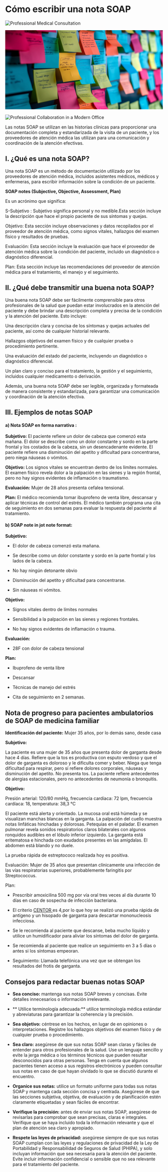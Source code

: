 




# Cómo escribir una nota SOAP
![Professional Medical Consultation](https://github.com/user-attachments/assets/0b071aed-4757-443d-952e-21877b07e7bf)

![colorful notes](https://github.com/lmorenosilva/zanahoriaTech/blob/main/ColorfulNotes.jpeg#:~:text=soapNote.md-,ColorfulNotes,-.jpeg)

![Professional Collaboration in a Modern Office](https://github.com/user-attachments/assets/ad98b427-b10e-40da-806e-07ff8438bcb7)




Las notas SOAP se utilizan en las historias clínicas para proporcionar una documentación completa y estandarizada de la visita de un paciente, y los proveedores de atención médica las utilizan para una comunicación y coordinación de la atención efectivas.



## I. ¿Qué es una nota SOAP? 

Una nota SOAP es un método de documentación utilizado por los proveedores de atención médica, incluidos asistentes médicos, médicos y enfermeras, para escribir información sobre la condición de un paciente.

**SOAP notes (Subjective, Objective, Assessment, Plan)**

Es un acrónimo que significa:

S-Subjetivo : Subjetivo significa personal y no medible.Esta sección incluye la descripción que hace el propio paciente de sus síntomas y quejas.

Objetivo: Esta sección incluye observaciones y datos recopilados por el proveedor de atención médica, como signos vitales, hallazgos del examen físico y resultados de pruebas.

Evaluación: Esta sección incluye la evaluación que hace el proveedor de atención médica sobre la condición del paciente, incluido un diagnóstico o diagnóstico diferencial.

Plan: Esta sección incluye las recomendaciones del proveedor de atención médica para el tratamiento, el manejo y el seguimiento.

## II. ¿Qué debe transmitir una buena nota SOAP?

Una buena nota SOAP debe ser fácilmente comprensible para otros profesionales de la salud que puedan estar involucrados en la atención del paciente y debe brindar una descripción completa y precisa de la condición y la atención del paciente. Esto incluye:

Una descripción clara y concisa de los síntomas y quejas actuales del paciente, así como de cualquier historial relevante.

Hallazgos objetivos del examen físico y de cualquier prueba o procedimiento pertinente.

Una evaluación del estado del paciente, incluyendo un diagnóstico o diagnóstico diferencial.

Un plan claro y conciso para el tratamiento, la gestión y el seguimiento, incluidos cualquier medicamento o derivación.

Además, una buena nota SOAP debe ser legible, organizada y formateada de manera consistente y estandarizada, para garantizar una comunicación y coordinación de la atención efectiva.


## III. Ejemplos de notas SOAP

#### a) Nota SOAP en forma narrativa :

**Subjetivo:** El paciente refiere un dolor de cabeza que comenzó esta mañana. El dolor se describe como un dolor constante y sordo en la parte frontal y los costados de la cabeza, sin un desencadenante evidente. El paciente refiere una disminución del apetito y dificultad para concentrarse, pero niega náuseas o vómitos.

**Objetivo:** Los signos vitales se encuentran dentro de los límites normales. El examen físico revela dolor a la palpación en las sienes y la región frontal, pero no hay signos evidentes de inflamación o traumatismo.

**Evaluación:**  Mujer de 28 años presenta cefalea tensional.

**Plan:** El médico recomienda tomar ibuprofeno de venta libre, descansar y aplicar técnicas de control del estrés. El médico también programa una cita de seguimiento en dos semanas para evaluar la respuesta del paciente al tratamiento.

#### b) SOAP note in jot note format:

**Subjetivo:**

- El dolor de cabeza comenzó esta mañana.

- Se describe como un dolor constante y sordo en la parte frontal y los lados de la cabeza.

- No hay ningún detonante obvio

- Disminución del apetito y dificultad para concentrarse.

- Sin náuseas ni vómitos.

**Objetivo:**

- Signos vitales dentro de límites normales

- Sensibilidad a la palpación en las sienes y regiones frontales.

- No hay signos evidentes de inflamación o trauma.

**Evaluación:**

- 28F con dolor de cabeza tensional

**Plan:**

- Ibuprofeno de venta libre

- Descansar

- Técnicas de manejo del estrés

- Cita de seguimiento en 2 semanas.


## Nota de progreso para pacientes ambulatorios de SOAP de medicina familiar

**Identificación del paciente:** 
 Mujer 35 años, por lo demás sano, desde casa

**Subjetivo:**

La paciente es una mujer de 35 años que presenta dolor de garganta desde hace 4 días. Refiere que la tos es productiva con esputo verdoso y que el dolor de garganta es doloroso y le dificulta comer y beber. Niega que tenga dificultad para respirar, pero sí refiere dolores corporales, náuseas y disminución del apetito. No presenta tos. La paciente refiere antecedentes de alergias estacionales, pero no antecedentes de neumonía o bronquitis.

**Objetivo:**

Presión arterial: 120/80 mmHg, frecuencia cardíaca: 72 lpm, frecuencia cardíaca: 18, temperatura: 38,3 °C

El paciente está alerta y orientado. La mucosa oral está húmeda y se visualizan manchas blancas en la garganta. La palpación del cuello muestra notas linfáticas hinchadas y dolorosas. Petequias en el paladar. El examen pulmonar revela sonidos respiratorios claros bilaterales con algunos ronquidos audibles en el lóbulo inferior izquierdo. La garganta está eritematosa e hinchada con exudados presentes en las amígdalas. El abdomen está blando y no duele.

La prueba rápida de estreptococo realizada hoy es positiva.

Evaluación: Mujer de 35 años que presentan clínicamente una infección de las vías respiratorias superiores, probablemente faringitis por Streptococcus.

Plan:

- Prescribir amoxicilina 500 mg por vía oral tres veces al día durante 10 días en caso de sospecha de infección bacteriana.

- El criterio [CENTOR ](https://www.mdcalc.com/calc/104/centor-score-modified-mcisaac-strep-pharyngitis#when-to-use) es 4,por lo que hoy se realizó una prueba rápida de antígeno y un hisopado de garganta para descartar mononucleosis infecciosa.

- Se le recomienda al paciente que descanse, beba mucho líquido y utilice un humidificador para aliviar los síntomas del dolor de garganta.

- Se recomienda al paciente que realice un seguimiento en 3 a 5 días o antes si los síntomas empeoran.

- Seguimiento: Llamada telefónica una vez que se obtengan los resultados del frotis de garganta.


## Consejos para redactar buenas notas SOAP

- **Sea conciso:** mantenga sus notas SOAP breves y concisas. Evite detalles innecesarios o información irrelevante.

- ** Utilice terminología adecuada:** utilice terminología médica estándar y abreviaturas para garantizar la coherencia y la precisión.

- **Sea objetivo:** céntrese en los hechos, en lugar de en opiniones o interpretaciones. Registre los hallazgos objetivos del examen físico y de 
  cualquier prueba o procedimiento.

- **Sea claro:** asegúrese de que sus notas SOAP sean claras y fáciles de entender para otros profesionales de la salud. Use un lenguaje sencillo y 
    evite la jerga médica o los términos técnicos que pueden resultar desconocidos para otras personas. Tenga en cuenta que algunos pacientes tienen 
    acceso a sus registros electrónicos y pueden consultar sus notas en caso de que hayan olvidado lo que se discutió durante el encuentro.

- **Organice sus notas:** utilice un formato uniforme para todas sus notas SOAP y mantenga cada sección concisa y centrada. Asegúrese de que las 
  secciones subjetiva, objetiva, de evaluación y de planificación estén claramente etiquetadas y sean fáciles de encontrar.

- **Verifique la precisión:** antes de enviar sus notas SOAP, asegúrese de revisarlas para comprobar que sean precisas, claras e integrales. 
    Verifique que se haya incluido toda la información relevante y que el plan de atención sea claro y apropiado.

- **Respete las leyes de privacidad:** asegúrese siempre de que sus notas SOAP cumplan con las leyes y regulaciones de privacidad de la Ley de 
    Portabilidad y Responsabilidad de Seguros de Salud (PHIPA), y solo incluyan información que sea necesaria para la atención del paciente. Evite 
    incluir información confidencial o sensible que no sea relevante para el tratamiento del paciente.















